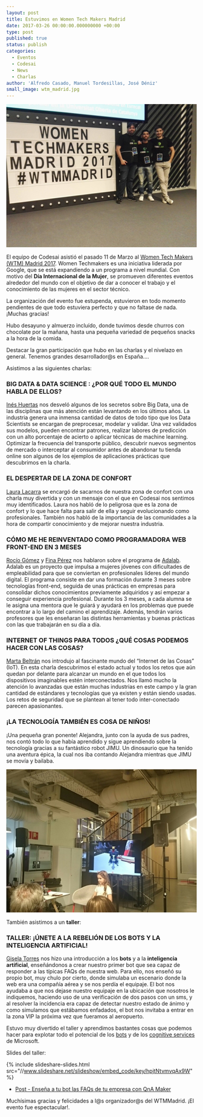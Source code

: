 ```yaml
---
layout: post
title: Estuvimos en Women Tech Makers Madrid
date: 2017-03-26 00:00:00.000000000 +00:00
type: post
published: true
status: publish
categories:
  - Eventos
  - Codesai
  - News
  - Charlas
author: 'Alfredo Casado, Manuel Tordesillas, José Déniz'
small_image: wtm_madrid.jpg
---
```


<img src="/assets/small_codesai_en_wtm.jpg" alt="miembros de Codesai en WTMMadrid">

El equipo de Codesai asistió el pasado 11 de Marzo al [Women Tech Makers (WTM) Madrid 2017](http://wtm.gdgmadrid.es/). Women Techmakers es una iniciativa liderada por Google, que se está expandiendo a un programa a nivel mundial. Con motivo del **Día Internacional de la Mujer**, se promueven diferentes eventos alrededor del mundo con el objetivo de dar a conocer el trabajo y el conocimiento de las mujeres en el sector técnico.

La organización del evento fue estupenda, estuvieron en todo momento pendientes de que todo estuviera perfecto y que no faltase de nada. ¡Muchas gracias!

Hubo desayuno y almuerzo incluído, donde tuvimos desde churros con chocolate por la mañana, hasta una pequeña variedad de pequeños snacks a la hora de la comida.

Destacar la gran participación que hubo en las charlas y el nivelazo en general. Tenemos grandes desarrollador@s en España....

Asistimos a las siguientes charlas:

### BIG DATA & DATA SCIENCE : ¿POR QUÉ TODO EL MUNDO HABLA DE ELLOS?
[Inés Huertas](https://twitter.com/quierodata) nos desveló algunos de los secretos sobre Big Data, una de las disciplinas que más atención están levantando en los últimos años. La industria genera una inmensa cantidad de datos de todo tipo que los Data Scientists se encargan de preprocesar, modelar y validar. Una vez validados sus modelos, pueden encontrar patrones, realizar labores de predicción con un alto porcentaje de acierto o aplicar técnicas de machine learning. Optimizar la frecuencia del transporte público, descubrir nuevos segmentos de mercado o interceptar al consumidor antes de abandonar tu tienda online son algunos de los ejemplos de aplicaciones prácticas que descubrimos en la charla.

### EL DESPERTAR DE LA ZONA DE CONFORT
[Laura Lacarra](https://twitter.com/LauraLacarra)  se encargó de sacarnos de nuestra zona de confort con una charla muy divertida y con un mensaje con el que en Codesai nos sentimos muy identificados. Laura nos habló de lo peligrosa que es la zona de confort y lo que hace falta para salir de ella y seguir evolucionando como profesionales. También nos habló de la importancia de las comunidades a la hora de compartir conocimiento y de mejorar nuestra industria.

### CÓMO ME HE REINVENTADO COMO PROGRAMADORA WEB FRONT-END EN 3 MESES
[Rocío Gómez](https://twitter.com/txutxina91) y [Fina Pérez](https://twitter.com/finuka) nos hablaron sobre el programa de [Adalab](http://adalab.es/). Adalab es un proyecto que impulsa a mujeres jóvenes con dificultades de empleabilidad para que se conviertan en profesionales líderes del mundo digital. El programa consiste en dar una formación durante 3 meses sobre tecnologías front-end, seguida de unas prácticas en empresas para consolidar dichos conocimientos previamente adquiridos y así empezar a conseguir experiencia profesional. Durante los 3 meses, a cada alumna se le asigna una mentora que le guiará y ayudará en los problemas que puede encontrar a lo largo del camino el aprendizaje. Además, tendrán varios profesores que les enseñaran las distintas herramientas y buenas prácticas con las que trabajarán en su día a día.

### INTERNET OF THINGS PARA TODOS ¿QUÉ COSAS PODEMOS HACER CON LAS COSAS?
[Marta Beltrán](https://twitter.com/experiencia_T) nos introdujo al fascinante mundo del “Internet de las Cosas” (IoT). En esta charla descubrimos el estado actual y todos los retos que aún quedan por delante para alcanzar un mundo en el que todos los dispositivos imaginables estén interconectados. Nos llamó mucho la atención lo avanzadas que están muchas industrias en este campo y la gran cantidad de estándares y tecnologías que ya existen y están siendo usadas. Los retos de seguridad que se plantean al tener todo inter-conectado parecen apasionantes.

### ¡LA TECNOLOGÍA TAMBIÉN ES COSA DE NIÑOS!
¡Una pequeña gran ponente! Alejandra, junto con la ayuda de sus padres, nos contó todo lo que había aprendido y sigue aprendiendo sobre la tecnología gracias a su fantástico robot JIMU. Un dinosaurio que ha tenido una aventura épica, la cual nos iba contando Alejandra mientras que JIMU se movía y bailaba.

<img src="/assets/JIMU.jpg" alt="Robot JIMU">

También asistimos a un **taller**:

### TALLER: ¡ÚNETE A LA REBELIÓN DE LOS BOTS Y LA INTELIGENCIA ARTIFICIAL!
[Gisela Torres](https://twitter.com/0GiS0) nos hizo una introducción a los **bots** y a la **inteligencia artificial**, enseñándonos a crear nuestro primer bot que sea capaz de responder a las típicas FAQs de nuestra web. Para ello, nos enseñó su propio bot, muy chulo por cierto, donde simulaba un escenario donde la web era una compañía aérea y se nos perdía el equipaje. El bot nos ayudaba a que nos dejase nuestro equipaje en la ubicación que nosotros le indiquemos, haciendo uso de una verificación de dos pasos con un sms, y al resolver la incidencia era capaz de detectar nuestro estado de ánimo y como simulamos que estábamos enfadados, el bot nos invitaba a entrar en la zona VIP la próxima vez que fueramos al aeropuerto.

Estuvo muy divertido el taller y aprendimos bastantes cosas que podemos hacer para explotar todo el potencial de los [bots](https://dev.botframework.com/) y de los [cognitive services](https://www.microsoft.com/cognitive-services/en-us/qnamaker) de Microsoft.

Slides del taller:

{% include slideshare-slides.html src="//www.slideshare.net/slideshow/embed_code/key/hpjtNtvmvqAx9W" %}

- [Post - Enseña a tu bot las FAQs de tu empresa con QnA Maker](https://www.returngis.net/2017/01/ensena-a-tu-bot-las-faqs-de-tu-empresa-con-qna-maker/)


Muchísimas gracias y felicidades a l@s organizador@s del WTMMadrid. ¡El evento fue espectacular!.